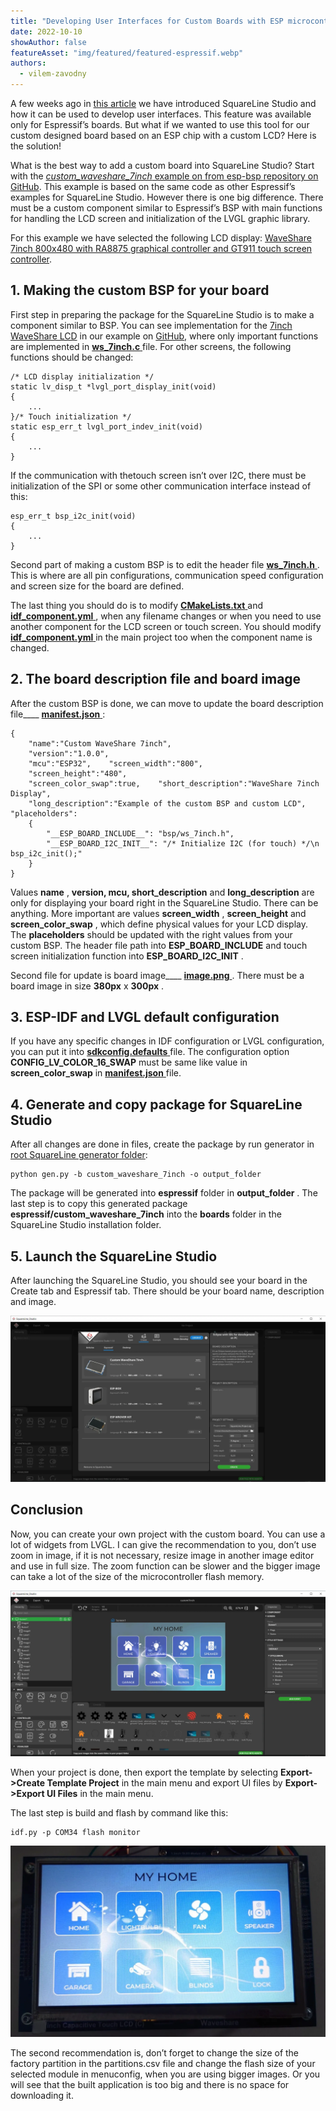 ```yaml
---
title: "Developing User Interfaces for Custom Boards with ESP microcontrollers"
date: 2022-10-10
showAuthor: false
featureAsset: "img/featured/featured-espressif.webp"
authors:
  - vilem-zavodny
---
```

A few weeks ago in [this article](/making-the-fancy-user-interface-on-esp-has-never-been-easier-e44e79c0ae3) we have introduced SquareLine Studio and how it can be used to develop user interfaces. This feature was available only for Espressif’s boards. But what if we wanted to use this tool for our custom designed board based on an ESP chip with a custom LCD? Here is the solution!

What is the best way to add a custom board into SquareLine Studio? Start with the [*custom_waveshare_7inch* example on from esp-bsp repository on GitHub](https://github.com/espressif/esp-bsp/tree/master/SquareLine/boards/custom_waveshare_7inch). This example is based on the same code as other Espressif’s examples for SquareLine Studio. However there is one big difference. There must be a custom component similar to Espressif’s BSP with main functions for handling the LCD screen and initialization of the LVGL graphic library.

For this example we have selected the following LCD display: [WaveShare 7inch 800x480 with RA8875 graphical controller and GT911 touch screen controller](https://www.waveshare.com/7inch-capacitive-touch-lcd-c.htm).

## 1. Making the custom BSP for your board

First step in preparing the package for the SquareLine Studio is to make a component similar to BSP. You can see implementation for the [7inch WaveShare LCD](https://www.waveshare.com/7inch-capacitive-touch-lcd-c.htm) in our example on [GitHub](https://github.com/espressif/esp-bsp/tree/master/SquareLine/boards/custom_waveshare_7inch), where only important functions are implemented in [__ws_7inch.c__ ](https://github.com/espressif/esp-bsp/blob/master/SquareLine/boards/custom_waveshare_7inch/components/ws_7inch/ws_7inch.c) file. For other screens, the following functions should be changed:

```
/* LCD display initialization */
static lv_disp_t *lvgl_port_display_init(void)
{
    ...
}/* Touch initialization */
static esp_err_t lvgl_port_indev_init(void)
{
    ...
}
```

If the communication with thetouch screen isn’t over I2C, there must be initialization of the SPI or some other communication interface instead of this:

```
esp_err_t bsp_i2c_init(void)
{
    ...
}
```

Second part of making a custom BSP is to edit the header file [__ws_7inch.h__ ](https://github.com/espressif/esp-bsp/blob/master/SquareLine/boards/custom_waveshare_7inch/components/ws_7inch/include/bsp/ws_7inch.h). This is where are all pin configurations, communication speed configuration and screen size for the board are defined.

The last thing you should do is to modify [__CMakeLists.txt__ ](https://github.com/espressif/esp-bsp/blob/master/SquareLine/boards/custom_waveshare_7inch/components/ws_7inch/CMakeLists.txt) and [__idf_component.yml__ ](https://github.com/espressif/esp-bsp/blob/master/SquareLine/boards/custom_waveshare_7inch/components/ws_7inch/idf_component.yml), when any filename changes or when you need to use another component for the LCD screen or touch screen. You should modify [__idf_component.yml__ ](https://github.com/espressif/esp-bsp/blob/master/SquareLine/boards/custom_waveshare_7inch/main/idf_component.yml) in the main project too when the component name is changed.

## 2. The board description file and board image

After the custom BSP is done, we can move to update the board description file____ [__manifest.json__ ](https://github.com/espressif/esp-bsp/blob/master/SquareLine/boards/custom_waveshare_7inch/manifest.json):

```
{
    "name":"Custom WaveShare 7inch",
    "version":"1.0.0",
    "mcu":"ESP32",    "screen_width":"800",
    "screen_height":"480",
    "screen_color_swap":true,    "short_description":"WaveShare 7inch Display",
    "long_description":"Example of the custom BSP and custom LCD",    "placeholders":
    {
        "__ESP_BOARD_INCLUDE__": "bsp/ws_7inch.h",
        "__ESP_BOARD_I2C_INIT__": "/* Initialize I2C (for touch) */\n    bsp_i2c_init();"
    }
}
```

Values __name__ , __version, mcu, short_description__ and __long_description__ are only for displaying your board right in the SquareLine Studio. There can be anything. More important are values __screen_width__ , __screen_height__  and __screen_color_swap__ , which define physical values for your LCD display. The __placeholders__ should be updated with the right values from your custom BSP. The header file path into ____ESP_BOARD_INCLUDE____  and touch screen initialization function into ____ESP_BOARD_I2C_INIT____ .

Second file for update is board image____ [__image.png__ ](https://github.com/espressif/esp-bsp/blob/master/SquareLine/boards/custom_waveshare_7inch/image.png). There must be a board image in size __380px__  x __300px__ .

## 3. ESP-IDF and LVGL default configuration

If you have any specific changes in IDF configuration or LVGL configuration, you can put it into [__sdkconfig.defaults__ ](https://github.com/espressif/esp-bsp/blob/master/SquareLine/boards/custom_waveshare_7inch/sdkconfig.defaults) file. The configuration option __CONFIG_LV_COLOR_16_SWAP__  must be same like value in __screen_color_swap__ in [__manifest.json__ ](https://github.com/espressif/esp-bsp/blob/master/SquareLine/boards/custom_waveshare_7inch/manifest.json) file.

## 4. Generate and copy package for SquareLine Studio

After all changes are done in files, create the package by run generator in [root SquareLine generator folder](https://github.com/espressif/esp-bsp/tree/master/SquareLine):

```
python gen.py -b custom_waveshare_7inch -o output_folder
```

The package will be generated into __espressif__ folder in __output_folder__ . The last step is to copy this generated package __espressif/custom_waveshare_7inch__  into the __boards__ folder in the SquareLine Studio installation folder.

## 5. Launch the SquareLine Studio

After launching the SquareLine Studio, you should see your board in the Create tab and Espressif tab. There should be your board name, description and image.

![](img/developing-1.webp)

## Conclusion

Now, you can create your own project with the custom board. You can use a lot of widgets from LVGL. I can give the recommendation to you, don’t use zoom in image, if it is not necessary, resize image in another image editor and use in full size. The zoom function can be slower and the bigger image can take a lot of the size of the microcontroller flash memory.

![](img/developing-2.webp)

When your project is done, then export the template by selecting __Export->Create Template Project__  in the main menu and export UI files by __Export->Export UI Files__  in the main menu.

The last step is build and flash by command like this:

```
idf.py -p COM34 flash monitor
```

![](img/developing-3.webp)

The second recommendation is, don’t forget to change the size of the factory partition in the partitions.csv file and change the flash size of your selected module in menuconfig, when you are using bigger images. Or you will see that the built application is too big and there is no space for downloading it.
